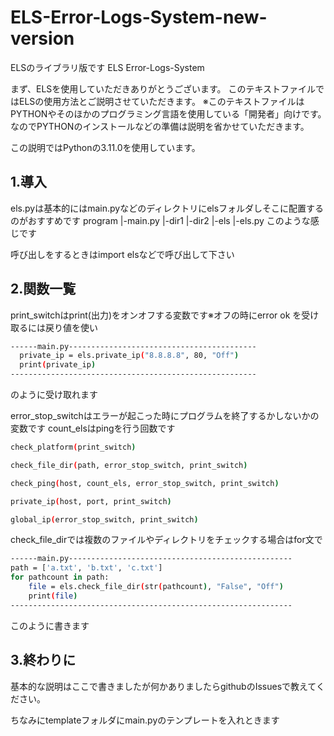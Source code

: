 # ELS-Error-Logs-System-new-version
ELSのライブラリ版です
ELS Error-Logs-System

まず、ELSを使用していただきありがとうございます。
このテキストファイルではELSの使用方法とご説明させていただきます。
※このテキストファイルはPYTHONやそのほかのプログラミング言語を使用している「開発者」向けです。　なのでPYTHONのインストールなどの準備は説明を省かせていただきます。

この説明ではPythonの3.11.0を使用しています。

## 1.導入
els.pyは基本的にはmain.pyなどのディレクトリにelsフォルダしそこに配置するのがおすすめです
program
   |-main.py
   |-dir1
   |-dir2
   |-els
      |-els.py
このような感じです

呼び出しをするときはimport elsなどで呼び出して下さい

## 2.関数一覧
print_switchはprint(出力)をオンオフする変数です※オフの時にerror ok を受け取るには戻り値を使い
```bash
------main.py------------------------------------------
  private_ip = els.private_ip("8.8.8.8", 80, "Off")
  print(private_ip)
-------------------------------------------------------
```
のように受け取れます

error_stop_switchはエラーが起こった時にプログラムを終了するかしないかの変数です
count_elsはpingを行う回数です

```bash
check_platform(print_switch)

check_file_dir(path, error_stop_switch, print_switch)

check_ping(host, count_els, error_stop_switch, print_switch)

private_ip(host, port, print_switch)

global_ip(error_stop_switch, print_switch)
```

check_file_dirでは複数のファイルやディレクトリをチェックする場合はfor文で
```bash
------main.py--------------------------------------------------
path = ['a.txt', 'b.txt', 'c.txt']
for pathcount in path:
    file = els.check_file_dir(str(pathcount), "False", "Off")
    print(file)
---------------------------------------------------------------
```
このように書きます

## 3.終わりに
基本的な説明はここで書きましたが何かありましたらgithubのIssuesで教えてください。

ちなみにtemplateフォルダにmain.pyのテンプレートを入れときます
